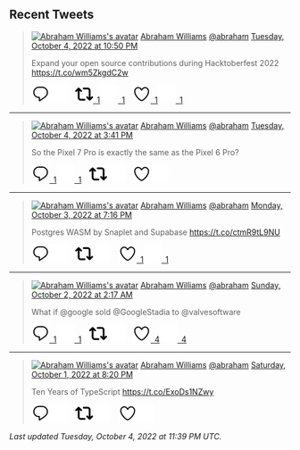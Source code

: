 ## Recent Tweets

> [![Abraham Williams's avatar](https://pbs.twimg.com/profile_images/897079141719195648/_mvh-QJH_mini.jpg)](https://twitter.com/abraham) [Abraham Williams](https://twitter.com/abraham) [@abraham](https://twitter.com/abraham) [Tuesday, October 4, 2022 at 10:50 PM](https://twitter.com/abraham/status/1577431000254009344)
>
> Expand your open source contributions during Hacktoberfest 2022 https://t.co/wm5ZkgdC2w
>
> [![Reply](./images/reply_light.svg#gh-light-mode-only "Reply")](https://twitter.com/intent/tweet?in_reply_to=1577431000254009344#gh-light-mode-only)[![Reply](./images/reply.svg#gh-dark-mode-only "Reply")](https://twitter.com/intent/tweet?in_reply_to=1577431000254009344#gh-dark-mode-only)&emsp;[![Retweet](./images/retweet_light.svg#gh-light-mode-only "Retweet")&ensp;1](https://twitter.com/intent/retweet?tweet_id=1577431000254009344#gh-light-mode-only)[![Retweet](./images/retweet.svg#gh-dark-mode-only "Retweet")&ensp;1](https://twitter.com/intent/retweet?tweet_id=1577431000254009344#gh-dark-mode-only)&emsp;[![Like](./images/like_light.svg#gh-light-mode-only "Like")&ensp;1](https://twitter.com/intent/favorite?tweet_id=1577431000254009344#gh-light-mode-only)[![Like](./images/like.svg#gh-dark-mode-only "Like")&ensp;1](https://twitter.com/intent/favorite?tweet_id=1577431000254009344#gh-dark-mode-only)


---

> [![Abraham Williams's avatar](https://pbs.twimg.com/profile_images/897079141719195648/_mvh-QJH_mini.jpg)](https://twitter.com/abraham) [Abraham Williams](https://twitter.com/abraham) [@abraham](https://twitter.com/abraham) [Tuesday, October 4, 2022 at 3:41 PM](https://twitter.com/abraham/status/1577323123782844417)
>
> So the Pixel 7 Pro is exactly the same as the Pixel 6 Pro?
>
> [![Reply](./images/reply_light.svg#gh-light-mode-only "Reply")&ensp;1](https://twitter.com/intent/tweet?in_reply_to=1577323123782844417#gh-light-mode-only)[![Reply](./images/reply.svg#gh-dark-mode-only "Reply")&ensp;1](https://twitter.com/intent/tweet?in_reply_to=1577323123782844417#gh-dark-mode-only)&emsp;[![Retweet](./images/retweet_light.svg#gh-light-mode-only "Retweet")](https://twitter.com/intent/retweet?tweet_id=1577323123782844417#gh-light-mode-only)[![Retweet](./images/retweet.svg#gh-dark-mode-only "Retweet")](https://twitter.com/intent/retweet?tweet_id=1577323123782844417#gh-dark-mode-only)&emsp;[![Like](./images/like_light.svg#gh-light-mode-only "Like")](https://twitter.com/intent/favorite?tweet_id=1577323123782844417#gh-light-mode-only)[![Like](./images/like.svg#gh-dark-mode-only "Like")](https://twitter.com/intent/favorite?tweet_id=1577323123782844417#gh-dark-mode-only)


---

> [![Abraham Williams's avatar](https://pbs.twimg.com/profile_images/897079141719195648/_mvh-QJH_mini.jpg)](https://twitter.com/abraham) [Abraham Williams](https://twitter.com/abraham) [@abraham](https://twitter.com/abraham) [Monday, October 3, 2022 at 7:16 PM](https://twitter.com/abraham/status/1577014765452668930)
>
> Postgres WASM by Snaplet and Supabase https://t.co/ctmR9tL9NU
>
> [![Reply](./images/reply_light.svg#gh-light-mode-only "Reply")](https://twitter.com/intent/tweet?in_reply_to=1577014765452668930#gh-light-mode-only)[![Reply](./images/reply.svg#gh-dark-mode-only "Reply")](https://twitter.com/intent/tweet?in_reply_to=1577014765452668930#gh-dark-mode-only)&emsp;[![Retweet](./images/retweet_light.svg#gh-light-mode-only "Retweet")](https://twitter.com/intent/retweet?tweet_id=1577014765452668930#gh-light-mode-only)[![Retweet](./images/retweet.svg#gh-dark-mode-only "Retweet")](https://twitter.com/intent/retweet?tweet_id=1577014765452668930#gh-dark-mode-only)&emsp;[![Like](./images/like_light.svg#gh-light-mode-only "Like")&ensp;1](https://twitter.com/intent/favorite?tweet_id=1577014765452668930#gh-light-mode-only)[![Like](./images/like.svg#gh-dark-mode-only "Like")&ensp;1](https://twitter.com/intent/favorite?tweet_id=1577014765452668930#gh-dark-mode-only)


---

> [![Abraham Williams's avatar](https://pbs.twimg.com/profile_images/897079141719195648/_mvh-QJH_mini.jpg)](https://twitter.com/abraham) [Abraham Williams](https://twitter.com/abraham) [@abraham](https://twitter.com/abraham) [Sunday, October 2, 2022 at 2:17 AM](https://twitter.com/abraham/status/1576395834497064960)
>
> What if @google sold @GoogleStadia to @valvesoftware
>
> [![Reply](./images/reply_light.svg#gh-light-mode-only "Reply")&ensp;1](https://twitter.com/intent/tweet?in_reply_to=1576395834497064960#gh-light-mode-only)[![Reply](./images/reply.svg#gh-dark-mode-only "Reply")&ensp;1](https://twitter.com/intent/tweet?in_reply_to=1576395834497064960#gh-dark-mode-only)&emsp;[![Retweet](./images/retweet_light.svg#gh-light-mode-only "Retweet")](https://twitter.com/intent/retweet?tweet_id=1576395834497064960#gh-light-mode-only)[![Retweet](./images/retweet.svg#gh-dark-mode-only "Retweet")](https://twitter.com/intent/retweet?tweet_id=1576395834497064960#gh-dark-mode-only)&emsp;[![Like](./images/like_light.svg#gh-light-mode-only "Like")&ensp;4](https://twitter.com/intent/favorite?tweet_id=1576395834497064960#gh-light-mode-only)[![Like](./images/like.svg#gh-dark-mode-only "Like")&ensp;4](https://twitter.com/intent/favorite?tweet_id=1576395834497064960#gh-dark-mode-only)


---

> [![Abraham Williams's avatar](https://pbs.twimg.com/profile_images/897079141719195648/_mvh-QJH_mini.jpg)](https://twitter.com/abraham) [Abraham Williams](https://twitter.com/abraham) [@abraham](https://twitter.com/abraham) [Saturday, October 1, 2022 at 8:20 PM](https://twitter.com/abraham/status/1576306153440841730)
>
> Ten Years of TypeScript https://t.co/ExoDs1NZwy
>
> [![Reply](./images/reply_light.svg#gh-light-mode-only "Reply")](https://twitter.com/intent/tweet?in_reply_to=1576306153440841730#gh-light-mode-only)[![Reply](./images/reply.svg#gh-dark-mode-only "Reply")](https://twitter.com/intent/tweet?in_reply_to=1576306153440841730#gh-dark-mode-only)&emsp;[![Retweet](./images/retweet_light.svg#gh-light-mode-only "Retweet")](https://twitter.com/intent/retweet?tweet_id=1576306153440841730#gh-light-mode-only)[![Retweet](./images/retweet.svg#gh-dark-mode-only "Retweet")](https://twitter.com/intent/retweet?tweet_id=1576306153440841730#gh-dark-mode-only)&emsp;[![Like](./images/like_light.svg#gh-light-mode-only "Like")](https://twitter.com/intent/favorite?tweet_id=1576306153440841730#gh-light-mode-only)[![Like](./images/like.svg#gh-dark-mode-only "Like")](https://twitter.com/intent/favorite?tweet_id=1576306153440841730#gh-dark-mode-only)


_Last updated Tuesday, October 4, 2022 at 11:39 PM UTC._
